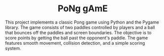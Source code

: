 <h1 align = center >PoNg gAmE</h1>


<p>This project implements a classic Pong game using Python and the Pygame library. The game consists of two paddles controlled by players and a ball that bounces off the paddles and screen boundaries. The objective is to score points by getting the ball past the opponent's paddle. The game features smooth movement, collision detection, and a simple scoring system. </p>
